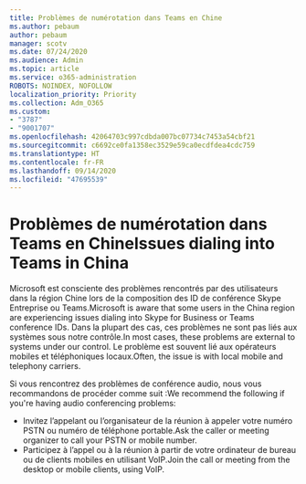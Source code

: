 ```yaml
---
title: Problèmes de numérotation dans Teams en Chine
ms.author: pebaum
author: pebaum
manager: scotv
ms.date: 07/24/2020
ms.audience: Admin
ms.topic: article
ms.service: o365-administration
ROBOTS: NOINDEX, NOFOLLOW
localization_priority: Priority
ms.collection: Adm_O365
ms.custom:
- "3787"
- "9001707"
ms.openlocfilehash: 42064703c997cdbda007bc07734c7453a54cbf21
ms.sourcegitcommit: c6692ce0fa1358ec3529e59ca0ecdfdea4cdc759
ms.translationtype: HT
ms.contentlocale: fr-FR
ms.lasthandoff: 09/14/2020
ms.locfileid: "47695539"
---
```

# <a name="issues-dialing-into-teams-in-china"></a><span data-ttu-id="fc12e-102">Problèmes de numérotation dans Teams en Chine</span><span class="sxs-lookup"><span data-stu-id="fc12e-102">Issues dialing into Teams in China</span></span>

<span data-ttu-id="fc12e-103">Microsoft est consciente des problèmes rencontrés par des utilisateurs dans la région Chine lors de la composition des ID de conférence Skype Entreprise ou Teams.</span><span class="sxs-lookup"><span data-stu-id="fc12e-103">Microsoft is aware that some users in the China region are experiencing issues dialing into Skype for Business or Teams conference IDs.</span></span> <span data-ttu-id="fc12e-104">Dans la plupart des cas, ces problèmes ne sont pas liés aux systèmes sous notre contrôle.</span><span class="sxs-lookup"><span data-stu-id="fc12e-104">In most cases, these problems are external to systems under our control.</span></span> <span data-ttu-id="fc12e-105">Le problème est souvent lié aux opérateurs mobiles et téléphoniques locaux.</span><span class="sxs-lookup"><span data-stu-id="fc12e-105">Often, the issue is with local mobile and telephony carriers.</span></span>

<span data-ttu-id="fc12e-106">Si vous rencontrez des problèmes de conférence audio, nous vous recommandons de procéder comme suit :</span><span class="sxs-lookup"><span data-stu-id="fc12e-106">We recommend the following if you're having audio conferencing problems:</span></span>

-   <span data-ttu-id="fc12e-107">Invitez l’appelant ou l’organisateur de la réunion à appeler votre numéro PSTN ou numéro de téléphone portable.</span><span class="sxs-lookup"><span data-stu-id="fc12e-107">Ask the caller or meeting organizer to call your PSTN or mobile number.</span></span>
-   <span data-ttu-id="fc12e-108">Participez à l’appel ou à la réunion à partir de votre ordinateur de bureau ou de clients mobiles en utilisant VoIP.</span><span class="sxs-lookup"><span data-stu-id="fc12e-108">Join the call or meeting from the desktop or mobile clients, using VoIP.</span></span>
